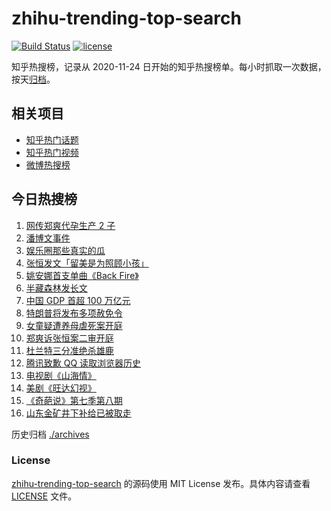 # zhihu-trending-top-search

[![Build Status](https://github.com/justjavac/zhihu-trending-top-search/workflows/ci/badge.svg?branch=main)](https://github.com/justjavac/zhihu-trending-top-search/actions)
[![license](https://img.shields.io/github/license/justjavac/zhihu-trending-top-search)](https://github.com/justjavac/zhihu-trending-top-search/blob/main/LICENSE)

知乎热搜榜，记录从 2020-11-24 日开始的知乎热搜榜单。每小时抓取一次数据，按天[归档](./archives)。

## 相关项目

- [知乎热门话题](https://github.com/justjavac/zhihu-trending-hot-questions)
- [知乎热门视频](https://github.com/justjavac/zhihu-trending-hot-video)
- [微博热搜榜](https://github.com/justjavac/weibo-trending-hot-search)

## 今日热搜榜

<!-- BEGIN -->
<!-- 最后更新时间 Tue Jan 19 2021 13:37:01 GMT+0800 (CST) -->
1. [网传郑爽代孕生产 2 子](https://www.zhihu.com/search?q=郑爽)
1. [潘博文事件](https://www.zhihu.com/search?q=潘博文事件)
1. [娱乐圈那些真实的瓜](https://www.zhihu.com/search?q=娱乐圈)
1. [张恒发文「留美是为照顾小孩」](https://www.zhihu.com/search?q=张恒)
1. [姚安娜首支单曲《Back Fire》](https://www.zhihu.com/search?q=姚安娜)
1. [半藏森林发长文](https://www.zhihu.com/search?q=半藏森林)
1. [中国 GDP 首超 100 万亿元](https://www.zhihu.com/search?q=中国gdp)
1. [特朗普将发布多项赦免令](https://www.zhihu.com/search?q=特朗普赦免)
1. [女童疑遭养母虐死案开庭](https://www.zhihu.com/search?q=郑仁)
1. [郑爽诉张恒案二审开庭](https://www.zhihu.com/search?q=郑爽起诉)
1. [杜兰特三分准绝杀雄鹿](https://www.zhihu.com/search?q=篮网雄鹿)
1. [腾讯致歉 QQ 读取浏览器历史](https://www.zhihu.com/search?q=qq扫描)
1. [电视剧《山海情》](https://www.zhihu.com/search?q=山海情)
1. [美剧《旺达幻视》](https://www.zhihu.com/search?q=旺达幻视)
1. [《奇葩说》第七季第八期](https://www.zhihu.com/search?q=奇葩说)
1. [山东金矿井下补给已被取走](https://www.zhihu.com/search?q=金矿事故)
<!-- END -->

历史归档 [./archives](./archives)

### License

[zhihu-trending-top-search](https://github.com/justjavac/zhihu-trending-top-search) 的源码使用 MIT License 发布。具体内容请查看 [LICENSE](./LICENSE) 文件。
